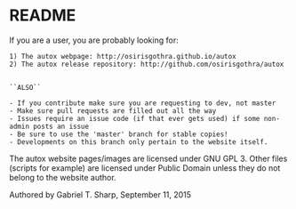 
README
======

If you are a user, you are probably looking for:

	1) The autox webpage: http://osirisgothra.github.io/autox
	2) The autox release repository: http://github.com/osirisgothra/autox
	
	
	``ALSO``
	
	- If you contribute make sure you are requesting to dev, not master
	- Make sure pull requests are filled out all the way 
	- Issues require an issue code (if that ever gets used) if some non-admin posts an issue
	- Be sure to use the 'master' branch for stable copies!
	- Developments on this branch only pertain to the website itself.
	
	
The autox website pages/images are licensed under GNU GPL 3. Other files (scripts for example) are
licensed under Public Domain unless they do not belong to the website author.

Authored by Gabriel T. Sharp, September 11, 2015
